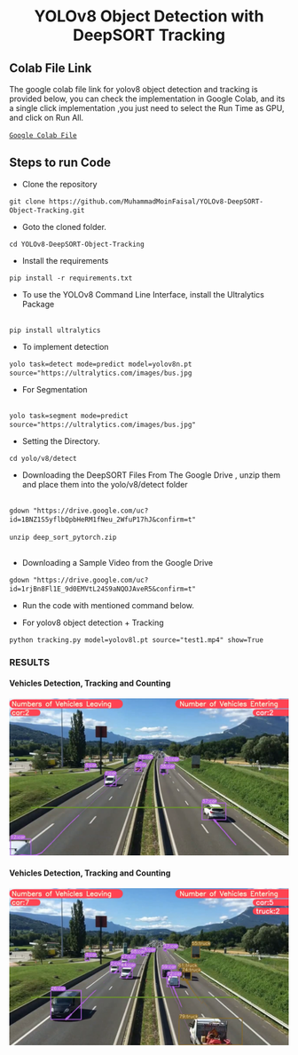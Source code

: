 <H1 align="center">
YOLOv8 Object Detection with DeepSORT Tracking </H1>

## Colab File Link 
The google colab file link for yolov8 object detection and tracking is provided below, you can check the implementation in Google Colab, and its a single click implementation
,you just need to select the Run Time as GPU, and click on Run All.

[`Google Colab File`](https://colab.research.google.com/drive/1wEsHknk11SWak80SJ7uGWZf5-BBrfMZx?usp=sharing)

## Steps to run Code

- Clone the repository
```
git clone https://github.com/MuhammadMoinFaisal/YOLOv8-DeepSORT-Object-Tracking.git
```
- Goto the cloned folder.
```
cd YOLOv8-DeepSORT-Object-Tracking
```
- Install the requirements
```
pip install -r requirements.txt

```
- To use the YOLOv8 Command Line Interface, install the Ultralytics Package
```

pip install ultralytics

```
- To implement detection
```
yolo task=detect mode=predict model=yolov8n.pt source="https://ultralytics.com/images/bus.jpg

```
- For Segmentation
```

yolo task=segment mode=predict  source="https://ultralytics.com/images/bus.jpg"

```
- Setting the Directory.
```
cd yolo/v8/detect

```
- Downloading the DeepSORT Files From The Google Drive , unzip them and place them into the yolo/v8/detect folder
```

gdown "https://drive.google.com/uc?id=1BNZ1S5yflbQpbHeRM1fNeu_2WfuP17hJ&confirm=t"

unzip deep_sort_pytorch.zip


```
- Downloading a Sample Video from the Google Drive
```
gdown "https://drive.google.com/uc?id=1rjBn8Fl1E_9d0EMVtL24S9aNQOJAveR5&confirm=t"
```

- Run the code with mentioned command below.

- For yolov8 object detection + Tracking
```
python tracking.py model=yolov8l.pt source="test1.mp4" show=True
```

### RESULTS

#### Vehicles Detection, Tracking and Counting 
![](./figure/figure1.png)

#### Vehicles Detection, Tracking and Counting

![](./figure/figure3.png)
